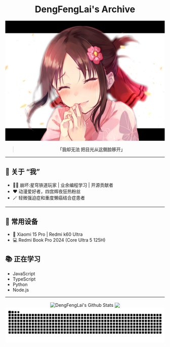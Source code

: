 <div align="center">

# DengFengLai's Archive 

[![kaguya](./image/kaguya_1.jpg)](https://www.pixiv.net/artworks/73959412)

> **「我却无法 把目光从这侧脸移开」**

</div>

---

## 🎈 关于 “我”

- 👨‍💻 崩坏:星穹铁道玩家 | 业余编程学习 | 开源贡献者
- ♥️ 动漫爱好者，四宫辉夜狂热粉丝
- 🪄 轻微强迫症和重度懒癌结合症患者

---

## 🔎 常用设备

- 📱 Xiaomi 15 Pro | Redmi k60 Ultra
- 💻 Redmi Book Pro 2024 (Core Ultra 5 125H)


## 📚 正在学习

- JavaScript
- TypeScript
- Python
- Node.js

---

<p align="center">
<img align="center" src="https://github-readme-stats.vercel.app/api?username=DenFengLai&show_icons=true" alt="DengFengLai's Github Stats" />
<img align="center" src="https://github-readme-stats.vercel.app/api/top-langs/?username=DenFengLai&layout=compact" />
<picture>
<source media="(prefers-color-scheme: dark)" srcset="https://raw.githubusercontent.com/DenFengLai/DenFengLai/main/assets/github-contribution-grid-snake-dark.svg">
<source media="(prefers-color-scheme: light)" srcset="https://raw.githubusercontent.com/DenFengLai/DenFengLai/main/assets/github-contribution-grid-snake.svg">
<img alt="github contribution grid snake animation" src="https://raw.githubusercontent.com/DenFengLai/DenFengLai/main/assets/github-contribution-grid-snake.svg">
</picture>
</p>